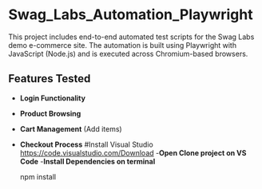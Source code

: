 # Swag_Labs_Automation_Playwright
This project includes end-to-end automated test scripts for the Swag Labs demo e-commerce site. The automation is built using Playwright with JavaScript (Node.js) and is executed across Chromium-based browsers.
## **Features Tested**
- **Login Functionality**
- **Product Browsing**  
- **Cart Management** (Add items)  
- **Checkout Process** 
#Install
Visual Studio
https://code.visualstudio.com/Download
-**Open Clone project on VS Code**
-**Install Dependencies on terminal**

  npm install
